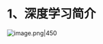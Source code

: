 
# 1、深度学习简介

![image.png|450](https://yancey-note-img.oss-cn-beijing.aliyuncs.com/20250304110137.png)

